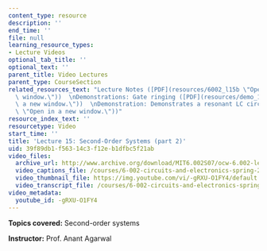 ```yaml
---
content_type: resource
description: ''
end_time: ''
file: null
learning_resource_types:
- Lecture Videos
optional_tab_title: ''
optional_text: ''
parent_title: Video Lectures
parent_type: CourseSection
related_resources_text: "Lecture Notes ([PDF](resources/6002_l15b \"Open in a new\
  \ window.\"))  \nDemonstrations: Gate ringing ([PDF](resources/demo_12 \"Open in\
  \ a new window.\"))  \nDemonstration: Demonstrates a resonant LC circuit ([PDF](resources/demo_23\
  \ \"Open in a new window.\"))"
resource_index_text: ''
resourcetype: Video
start_time: ''
title: 'Lecture 15: Second-Order Systems (part 2)'
uid: 39f89db1-f563-14c3-f12e-b1dfbc5f21ab
video_files:
  archive_url: http://www.archive.org/download/MIT6.002S07/ocw-6.002-lec-mit-10250-30oct2003-220k.mp4
  video_captions_file: /courses/6-002-circuits-and-electronics-spring-2007/6ed5c14baf165862b190ba3fc25ea9c8_-gRXU-O1FY4.vtt
  video_thumbnail_file: https://img.youtube.com/vi/-gRXU-O1FY4/default.jpg
  video_transcript_file: /courses/6-002-circuits-and-electronics-spring-2007/c4ef7c238963a0796fab72deca72720b_-gRXU-O1FY4.pdf
video_metadata:
  youtube_id: -gRXU-O1FY4
---
```


**Topics covered:** Second-order systems

**Instructor:** Prof. Anant Agarwal